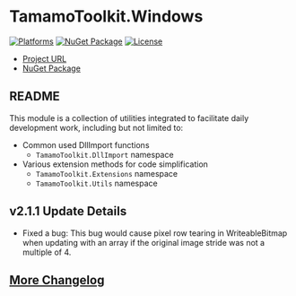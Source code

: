 # TamamoToolkit.Windows

[![Platforms](https://img.shields.io/badge/platform-net6.0--windows_|_net8.0--windows-blue.svg?logo=githubpages)](https://github.com/YukariMikaduki/tamamo-toolkit-windows)
[![NuGet Package](https://img.shields.io/nuget/v/TamamoToolkit.Windows.svg?logo=nuget)](https://www.nuget.org/packages/TamamoToolkit.Windows)
[![License](https://img.shields.io/github/license/YukariMikaduki/tamamo-toolkit-windows.svg?logo=github)](https://github.com/YukariMikaduki/tamamo-toolkit-windows/blob/main/LICENSE)

- [Project URL](https://github.com/YukariMikaduki/tamamo-toolkit-windows)
- [NuGet Package](https://www.nuget.org/packages/TamamoToolkit.Windows)

## README  

This module is a collection of utilities integrated to facilitate daily development work, including but not limited to:
- Common used DllImport functions
	- `TamamoToolkit.DllImport` namespace
- Various extension methods for code simplification
	- `TamamoToolkit.Extensions` namespace
	- `TamamoToolkit.Utils` namespace

## v2.1.1 Update Details

- Fixed a bug: This bug would cause pixel row tearing in WriteableBitmap when updating with an array if the original image stride was not a multiple of 4.

## [More Changelog](https://github.com/YukariMikaduki/tamamo-toolkit-windows/blob/main/CHANGELOG.en.md)